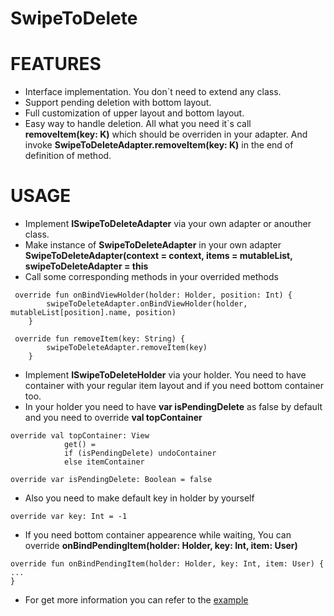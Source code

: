 # SwipeToDelete

# FEATURES
* Interface implementation. You don`t need to extend any class.
* Support pending deletion with bottom layout.
* Full customization of upper layout and bottom layout.
* Easy way to handle deletion. All what you need it`s call **removeItem(key: K)**  which should be overriden in your adapter. And invoke **SwipeToDeleteAdapter.removeItem(key: K)** in the end of definition of method.

# USAGE

* Implement **ISwipeToDeleteAdapter** via your own adapter or anouther class.
* Make instance of **SwipeToDeleteAdapter** in your own adapter **SwipeToDeleteAdapter(context = context, items = mutableList, swipeToDeleteAdapter = this**
* Call some corresponding methods in your overrided methods
```
 override fun onBindViewHolder(holder: Holder, position: Int) {
        swipeToDeleteAdapter.onBindViewHolder(holder, mutableList[position].name, position)
    }
    
 override fun removeItem(key: String) {
        swipeToDeleteAdapter.removeItem(key)
    }
```


* Implement **ISwipeToDeleteHolder** via your holder. You need to have container with your regular item layout and if you need bottom container too.
* In your holder you need to have **var isPendingDelete** as false by default and you need to override **val topContainer**
```
override val topContainer: View
            get() =
            if (isPendingDelete) undoContainer
            else itemContainer

override var isPendingDelete: Boolean = false
```


* Also you need to make default key in holder by yourself 
```
override var key: Int = -1
```


* If you need bottom container appearence while waiting, You can override **onBindPendingItem(holder: Holder, key: Int, item: User)**
```
override fun onBindPendingItem(holder: Holder, key: Int, item: User) {
...
}
```


* For get more information you can refer to the [example](https://github.com/agilie/SwipeToDelete/tree/master/app)
